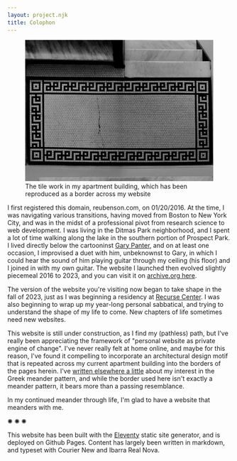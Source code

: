 ```yaml
---
layout: project.njk
title: Colophon
---
```

<figure class="figure-medium">
  <img src="/public/meander-tile.jpg" alt="photo of meander pattern in apartment building">
  <figcaption>The tile work in my apartment building, which has been reproduced as a border across my website</figcaption>
</figure>

I first registered this domain, reubenson.com, on 01/20/2016. At the time, I was navigating various transitions, having moved from Boston to New York City, and was in the midst of a professional pivot from research science to web development. I was living in the Ditmas Park neighborhood, and I spent a lot of time walking along the lake in the southern portion of Prospect Park. I lived directly below the cartooninst [Gary Panter](https://en.wikipedia.org/wiki/Gary_Panter), and on at least one occasion, I improvised a duet with him, unbeknownst to Gary, in which I could hear the sound of him playing guitar through my ceiling (his floor) and I joined in with my own guitar. The website I launched then evolved slightly piecemeal 2016 to 2023, and you can visit it on [archive.org here](https://web.archive.org/web/20230406031235/https://reubenson.com/).

The version of the website you're visiting now began to take shape in the fall of 2023, just as I was beginning a residency at [Recurse Center](https://recurse.com). I was also beginning to wrap up my year-long personal sabbatical, and trying to understand the shape of my life to come. New chapters of life sometimes need new websites. 

This website is still under construction, as I find my (pathless) path, but I've really been appreciating the framework of "personal website as private engine of change". I've never really felt at home online, and maybe for this reason, I've found it compelling to incorporate an architectural design motif that is repeated across my current apartment building into the borders of the pages herein. I've [written elsewhere a little](https://medium.com/@reubenson/foray-into-3d-printing-with-clay-at-haystack-207064511cd) about my interest in the Greek meander pattern, and while the border used here isn't exactly a meander pattern, it bears more than a passing resemblance.

In my continued meander through life, I'm glad to have a website that meanders with me.

<div class="divider-line">✺ ✺ ✺</div>

This website has been built with the [Eleventy](https://www.11ty.dev/) static site generator, and is deployed on Github Pages. Content has largely been written in markdown, and typeset with Courier New and <span class="ibarra">Ibarra Real Nova</span>.